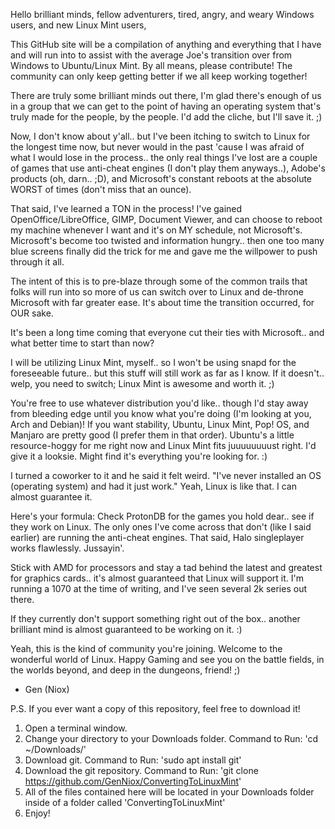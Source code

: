 Hello brilliant minds, fellow adventurers, tired, angry, and weary Windows users, and new Linux Mint users,


This GitHub site will be a compilation of anything and everything that I have and will run into to assist with
the average Joe's transition over from Windows to Ubuntu/Linux Mint. By all means, please contribute!
The community can only keep getting better if we all keep working together!

There are truly some brilliant minds out there, I'm glad there's enough of us in a group that we can
get to the point of having an operating system that's truly made for the people, by the people.
I'd add the cliche, but I'll save it. ;)

Now, I don't know about y'all.. but I've been itching to switch to Linux for the longest time now, but never would
in the past 'cause I was afraid of what I would lose in the process.. the only real things I've lost are
a couple of games that use anti-cheat engines (I don't play them anyways..), Adobe's products (oh, darn.. ;D),
and Microsoft's constant reboots at the absolute WORST of times (don't miss that an ounce).

That said, I've learned a TON in the process! I've gained OpenOffice/LibreOffice, GIMP, Document Viewer,
and can choose to reboot my machine whenever I want and it's on MY schedule, not Microsoft's.
Microsoft's become too twisted and information hungry.. then one too many blue screens finally did the trick
for me and gave me the willpower to push through it all.

The intent of this is to pre-blaze through some of the common trails that folks will run into so more of us can switch over to Linux and de-throne Microsoft with far greater ease.
It's about time the transition occurred, for OUR sake.

It's been a long time coming that everyone cut their ties with Microsoft.. and what better time to start than now?

I will be utilizing Linux Mint, myself.. so I won't be using snapd for the foreseeable future.. but this stuff will still work as far as I know. If it doesn't.. welp, you need to switch; Linux Mint is awesome and worth it. ;)

You're free to use whatever distribution you'd like.. though I'd stay away from bleeding edge until you know what you're doing (I'm looking at you, Arch and Debian)! If you want stability, Ubuntu, Linux Mint, Pop! OS, and Manjaro are pretty good (I prefer them in that order). Ubuntu's a little resource-hoggy for me right now and Linux Mint fits
juuuuuuuust right. I'd give it a looksie. Might find it's everything you're looking for. :)

I turned a coworker to it and he said it felt weird.
"I've never installed an OS (operating system) and had it just work."
Yeah, Linux is like that. I can almost guarantee it.

Here's your formula:
Check ProtonDB for the games you hold dear.. see if they work on Linux. The only ones I've come across that don't (like I said earlier) are running the anti-cheat engines. That said, Halo singleplayer works flawlessly. Jussayin'.

Stick with AMD for processors and stay a tad behind the latest and greatest for graphics cards..
it's almost guaranteed that Linux will support it. I'm running a 1070 at the time of writing, and I've seen several 2k series out there.

If they currently don't support something right out of the box.. another brilliant mind is almost guaranteed to be working on it. :)



Yeah, this is the kind of community you're joining. Welcome to the wonderful world of Linux.
Happy Gaming and see you on the battle fields, in the worlds beyond, and deep in the dungeons, friend! ;)
- Gen (Niox)

P.S. If you ever want a copy of this repository, feel free to download it!
1. Open a terminal window.
2. Change your directory to your Downloads folder.
    Command to Run: 'cd ~/Downloads/'
3. Download git.
    Command to Run: 'sudo apt install git'
4. Download the git repository.
    Command to Run: 'git clone https://github.com/GenNiox/ConvertingToLinuxMint'
5. All of the files contained here will be located in your Downloads folder inside of a folder called 'ConvertingToLinuxMint'
6. Enjoy!
